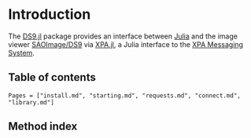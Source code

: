 # Introduction

The [DS9.jl](https://github.com/emmt/DS9.jl) package provides an interface
between [Julia](http://julialang.org/) and the image viewer
[SAOImage/DS9](http://ds9.si.edu/site/Home.html) via
[XPA.jl](https://github.com/emmt/XPA.jl), a Julia interface to the [XPA
Messaging System](https://github.com/ericmandel/xpa).



## Table of contents

```@contents
Pages = ["install.md", "starting.md", "requests.md", "connect.md", "library.md"]
```


## Method index

```@index
```

